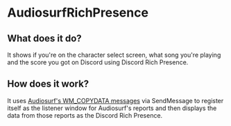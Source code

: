 # AudiosurfRichPresence
## What does it do?
It shows if you're on the character select screen, what song you're playing and the score you got on Discord using Discord Rich Presence.
## How does it work?
It uses [Audiosurf's WM_COPYDATA messages](https://web.archive.org/web/20190911112730/http://www.audio-surf.com/forum/index.php/topic,2885.0.html) via SendMessage to register itself as the listener window for Audiosurf's reports and then displays the data from those reports as the Discord Rich Presence.
